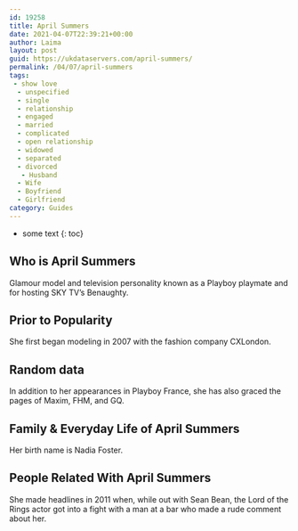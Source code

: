 ```yaml
---
id: 19258
title: April Summers
date: 2021-04-07T22:39:21+00:00
author: Laima
layout: post
guid: https://ukdataservers.com/april-summers/
permalink: /04/07/april-summers
tags:
 - show love
  - unspecified
  - single
  - relationship
  - engaged
  - married
  - complicated
  - open relationship
  - widowed
  - separated
  - divorced
   - Husband
  - Wife
  - Boyfriend
  - Girlfriend
category: Guides
---
```


* some text
{: toc}


## Who is April Summers
                  
                  
                  
Glamour model and television personality known as a Playboy playmate and for hosting SKY TV&#8217;s Benaughty.
                  
              
            
              
            
                
                
                
## Prior to Popularity
                  
                  
                  
She first began modeling in 2007 with the fashion company CXLondon.
                  
              
            
              
            
                
                
                
## Random data
                  
                  
                  
In addition to her appearances in Playboy France, she has also graced the pages of Maxim, FHM, and GQ.
                  
              
            
              
            
                
                
                
## Family & Everyday Life of April Summers
                  
                  
                  
Her birth name is Nadia Foster.
                  
              
            
              
            
                
                
                
## People Related With April Summers
                  
                  
                  
She made headlines in 2011 when, while out with Sean Bean, the Lord of the Rings actor got into a fight with a man at a bar who made a rude comment about her.
                  
              
            
              
            
                
              
            
              
              
            
            
              
            
          
          
          